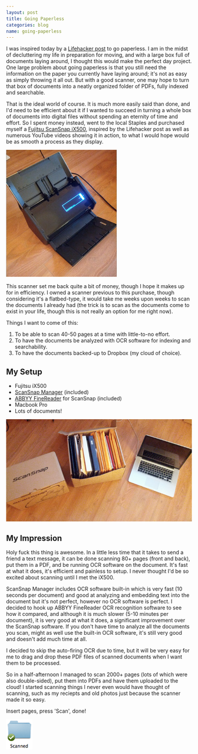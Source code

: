 ```yaml
---
layout: post
title: Going Paperless
categories: blog
name: going-paperless
---
```


I was inspired today by a [Lifehacker post](http://lifehacker.com/5993869/five-best-document-scanners-for-going-paperless) to go paperless. I am in the midst of decluttering my life in preparation for moving, and with a large box full of documents laying around, I thought this would make the perfect day project.<!-- truncate_here --> One large problem about going paperless is that you still need the information on the paper you currently have laying around; it's not as easy as simply throwing it all out. But with a good scanner, one may hope to turn that box of documents into a neatly organized folder of PDFs, fully indexed and searchable.


That is the ideal world of course. It is much more easily said than done, and I'd need to be efficient about it if I wanted to succeed in turning a whole box of documents into digital files without spending an eternity of time and effort. So I spent money instead, went to the local Staples and purchased myself a [Fujitsu ScanSnap iX500](http://www.fujitsu.ca/products/scansnap/ix500/), inspired by the Lifehacker post as well as numerous YouTube videos showing it in action, to what I would hope would be as smooth a process as they display.

![iX500](/img/ix500.png "iX500")

This scanner set me back quite a bit of money, though I hope it makes up for in efficiency. I owned a scanner previous to this purchase, though considering it's a flatbed-type, it would take me weeks upon weeks to scan the documents I already had (the trick is to scan as the documents come to exist in your life, though this is not really an option for me right now).

Things I want to come of this:

1. To be able to scan 40-50 pages at a time with little-to-no effort.
2. To have the documents be analyzed with OCR software for indexing and searchability.
3. To have the documents backed-up to Dropbox (my cloud of choice).

## My Setup

- Fujitsu iX500
- [ScanSnap Manager](http://www.fujitsu.com/global/support/computing/peripheral/scanners/software/ix500w-setup.html) (included)
- [ABBYY FineReader](http://finereader.abbyy.com/) for ScanSnap (included)
- Macbook Pro
- Lots of documents!

![My Setup](/img/going-paperless.png "My Setup")

## My Impression

Holy fuck this thing is awesome. In a little less time that it takes to send a friend a text message, it can be done scanning 80+ pages (front and back), put them in a PDF, and be running OCR software on the document. It's fast at what it does, it's efficient and painless to setup. I never thought I'd be so excited about scanning until I met the iX500.

ScanSnap Manager includes OCR software built-in which is very fast (10 seconds per document) and good at analyzing and embedding text into the document but it's not perfect, however no OCR software is perfect. I decided to hook up ABBYY FineReader OCR recognition software to see how it compared, and although it is much slower (5-10 minutes per document), it is very good at what it does, a significant improvement over the ScanSnap software. If you don't have time to analyze all the documents you scan, might as well use the built-in OCR software, it's still very good and doesn't add much time at all.

I decided to skip the auto-firing OCR due to time, but it will be very easy for me to drag and drop these PDF files of scanned documents when I want them to be processed.

So in a half-afternoon I managed to scan 2000+ pages (lots of which were also double-sided), put them into PDFs and have them uploaded to the cloud! I started scanning things I never even would have thought of scanning, such as my reciepts and old photos just because the scanner made it so easy.

Insert pages, press 'Scan', done!

![Done](/img/scanned.png "Done")
